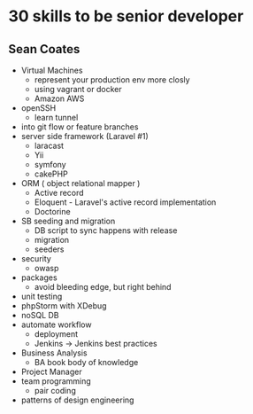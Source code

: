 # 30 skills to be senior developer
## Sean Coates

- Virtual Machines
	- represent your production env more closly
	-  using vagrant or docker
	-  Amazon AWS
-  openSSH
	-  learn tunnel
-  into git flow or feature branches
-  server side framework (Laravel #1)
	-  laracast
	-  Yii
	-  symfony
	-  cakePHP
-  ORM ( object relational mapper )
	-  Active record
	-  Eloquent - Laravel's active record implementation
	-  Doctorine
-  SB seeding and migration
	-  DB script to sync happens with release
	-  migration
	-  seeders
-  security
	-  owasp
-  packages
	-  avoid bleeding edge, but right behind
-  unit testing
-  phpStorm with XDebug
-  noSQL DB
-  automate workflow
	-  deployment
	-  Jenkins -> Jenkins best practices 
-  Business Analysis
	-  BA book body of knowledge
-  Project Manager
-  team programming
	-  pair coding
-  patterns of design engineering